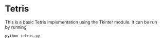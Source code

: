 # Tetris

This is a basic Tetris implementation using the Tkinter module. It can be run by running

```bash
python tetris.py
```
